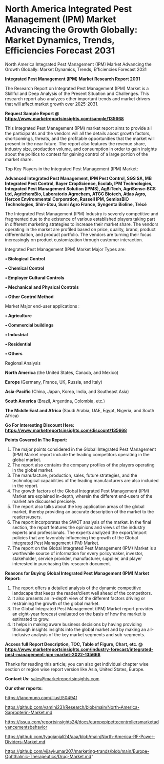 # North America Integrated Pest Management (IPM) Market Advancing the Growth Globally: Market Dynamics, Trends, Efficiencies Forecast 2031
North America Integrated Pest Management (IPM) Market Advancing the Growth Globally: Market Dynamics, Trends, Efficiencies Forecast 2031

<strong>Integrated Pest Management (IPM) Market Research Report 2031</strong>

The Research Report on Integrated Pest Management (IPM) Market is a Skillful and Deep Analysis of the Present Situation and Challenges. This research report also analyzes other important trends and market drivers that will affect market growth over 2025-2031.

<strong>Request Sample Report @ <a href=https://www.marketreportsinsights.com/sample/135668>https://www.marketreportsinsights.com/sample/135668</a></strong>

This Integrated Pest Management (IPM) market report aims to provide all the participants and the vendors will all the details about growth factors, shortcomings, threats, and the profitable opportunities that the market will present in the near future. The report also features the revenue share, industry size, production volume, and consumption in order to gain insights about the politics to contest for gaining control of a large portion of the market share.

Top Key Players in the Integrated Pest Management (IPM) Market:

<strong>Advanced Integrated Pest Management, IPM Pest Control, SGS SA, MB Integrated Pest Control, Bayer CropScience, Ecolab, IPM Technologies, Integrated Pest Management Solution (IPMS), AgBiTech, AgriSense-BCS Ltd, AgrichemBio, Laboratorio Agrochem, ATGC Biotech, Atlas Agro, Hercon Environmental Corporation, Russell IPM, SemiosBIO Technologies, Shin-Etsu, Sumi Agro France, Syngenta Bioline, Trécé</strong>

The Integrated Pest Management (IPM) Industry is severely competitive and fragmented due to the existence of various established players taking part in different marketing strategies to increase their market share. The vendors operating in the market are profiled based on price, quality, brand, product differentiation, and product portfolio. The vendors are turning their focus increasingly on product customization through customer interaction.

Integrated Pest Management (IPM) Market Major Types are:

<strong>• Biological Control

• Chemical Control

• Employer Cultural Controls

• Mechanical and Physical Controls

• Other Control Method</strong>

Market Major end-user applications :

<strong>• Agriculture

• Commercial buildings

• Industrial

• Residential

• Others</strong>

Regional Analysis

</u><strong><b>North America</b></strong> (the United States, Canada, and Mexico)

<strong><b>Europe </b></strong>(Germany, France, UK, Russia, and Italy)

<strong><b>Asia-Pacific</b></strong> (China, Japan, Korea, India, and Southeast Asia)

<strong><b>South America</b></strong> (Brazil, Argentina, Colombia, etc.)

<strong><b>The Middle East and Africa</b></strong> (Saudi Arabia, UAE, Egypt, Nigeria, and South Africa)

<strong>Go For Interesting Discount Here: <a href=https://www.marketreportsinsights.com/discount/135668>https://www.marketreportsinsights.com/discount/135668</a></strong>

<strong>Points Covered in The Report:</strong>
<ol>
  <li>The major points considered in the Global Integrated Pest Management (IPM) Market report include the leading competitors operating in the global market.</li>
  <li>The report also contains the company profiles of the players operating in the global market.</li>
  <li>The manufacture, production, sales, future strategies, and the technological capabilities of the leading manufacturers are also included in the report.</li>
  <li>The growth factors of the Global Integrated Pest Management (IPM) Market are explained in-depth, wherein the different end-users of the market are discussed precisely.</li>
  <li>The report also talks about the key application areas of the global market, thereby providing an accurate description of the market to the readers/users.</li>
  <li>The report incorporates the SWOT analysis of the market. In the final section, the report features the opinions and views of the industry experts and professionals. The experts analyzed the export/import policies that are favorably influencing the growth of the Global Integrated Pest Management (IPM) Market.</li>
  <li>The report on the Global Integrated Pest Management (IPM) Market is a worthwhile source of information for every policymaker, investor, stakeholder, service provider, manufacturer, supplier, and player interested in purchasing this research document.</li>
</ol>
<strong>Reasons for Buying Global Integrated Pest Management (IPM) Market Report:</strong>

<ol>
  <li>The report offers a detailed analysis of the dynamic competitive landscape that keeps the reader/client well ahead of the competitors.</li>
  <li>It also presents an in-depth view of the different factors driving or restraining the growth of the global market.</li>
  <li>The Global Integrated Pest Management (IPM) Market report provides an eight-year forecast evaluated on the basis of how the market is estimated to grow.</li>
  <li>It helps in making aware business decisions by having providing thorough insights insights into the global market and by making an all-inclusive analysis of the key market segments and sub-segments.</li>
</ol>
<strong>Access full Report Description, TOC, Table of Figure, Chart, etc. @ <a href=https://www.marketreportsinsights.com/industry-forecast/integrated-pest-management-ipm-market-2022-135668>https://www.marketreportsinsights.com/industry-forecast/integrated-pest-management-ipm-market-2022-135668</a></strong>


Thanks for reading this article; you can also get individual chapter wise section or region wise report version like Asia, United States, Europe.

<strong>Contact Us:</strong>
sales@marketreportsinsights.com

<strong>Our other reports:</strong>

<a href=https://tanomuno.com/illust/504941>https://tanomuno.com/illust/504941</a>

<a href=https://github.com/yamini231/Research/blob/main/North-America-Sapropterin-Market.md>https://github.com/yamini231/Research/blob/main/North-America-Sapropterin-Market.md</a>

<a href=https://issuu.com/reportsinsights24/docs/europepipettecontrollersmarketadvancementsbehavior>https://issuu.com/reportsinsights24/docs/europepipettecontrollersmarketadvancementsbehavior</a>

<a href=https://github.com/tyagianjali24/aaa/blob/main/North-America-RF-Power-Dividers-Market.md>https://github.com/tyagianjali24/aaa/blob/main/North-America-RF-Power-Dividers-Market.md</a>

<a href=https://github.com/vijaykumar207/marketing-trands/blob/main/Europe-Ophthalmic-Therapeutics/Drug-Market.md>https://github.com/vijaykumar207/marketing-trands/blob/main/Europe-Ophthalmic-Therapeutics/Drug-Market.md</a>"
